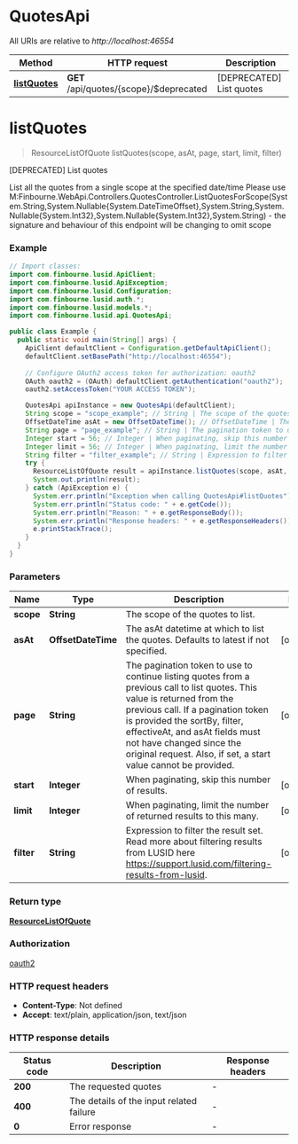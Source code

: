 # QuotesApi

All URIs are relative to *http://localhost:46554*

Method | HTTP request | Description
------------- | ------------- | -------------
[**listQuotes**](QuotesApi.md#listQuotes) | **GET** /api/quotes/{scope}/$deprecated | [DEPRECATED] List quotes


<a name="listQuotes"></a>
# **listQuotes**
> ResourceListOfQuote listQuotes(scope, asAt, page, start, limit, filter)

[DEPRECATED] List quotes

List all the quotes from a single scope at the specified date/time  Please use M:Finbourne.WebApi.Controllers.QuotesController.ListQuotesForScope(System.String,System.Nullable{System.DateTimeOffset},System.String,System.Nullable{System.Int32},System.Nullable{System.Int32},System.String) - the signature and behaviour of this endpoint will be changing to omit scope

### Example
```java
// Import classes:
import com.finbourne.lusid.ApiClient;
import com.finbourne.lusid.ApiException;
import com.finbourne.lusid.Configuration;
import com.finbourne.lusid.auth.*;
import com.finbourne.lusid.models.*;
import com.finbourne.lusid.api.QuotesApi;

public class Example {
  public static void main(String[] args) {
    ApiClient defaultClient = Configuration.getDefaultApiClient();
    defaultClient.setBasePath("http://localhost:46554");
    
    // Configure OAuth2 access token for authorization: oauth2
    OAuth oauth2 = (OAuth) defaultClient.getAuthentication("oauth2");
    oauth2.setAccessToken("YOUR ACCESS TOKEN");

    QuotesApi apiInstance = new QuotesApi(defaultClient);
    String scope = "scope_example"; // String | The scope of the quotes to list.
    OffsetDateTime asAt = new OffsetDateTime(); // OffsetDateTime | The asAt datetime at which to list the quotes. Defaults to latest if not specified.
    String page = "page_example"; // String | The pagination token to use to continue listing quotes from a previous call to list quotes.              This value is returned from the previous call. If a pagination token is provided the sortBy, filter, effectiveAt, and asAt fields              must not have changed since the original request. Also, if set, a start value cannot be provided.
    Integer start = 56; // Integer | When paginating, skip this number of results.
    Integer limit = 56; // Integer | When paginating, limit the number of returned results to this many.
    String filter = "filter_example"; // String | Expression to filter the result set.              Read more about filtering results from LUSID here https://support.lusid.com/filtering-results-from-lusid.
    try {
      ResourceListOfQuote result = apiInstance.listQuotes(scope, asAt, page, start, limit, filter);
      System.out.println(result);
    } catch (ApiException e) {
      System.err.println("Exception when calling QuotesApi#listQuotes");
      System.err.println("Status code: " + e.getCode());
      System.err.println("Reason: " + e.getResponseBody());
      System.err.println("Response headers: " + e.getResponseHeaders());
      e.printStackTrace();
    }
  }
}
```

### Parameters

Name | Type | Description  | Notes
------------- | ------------- | ------------- | -------------
 **scope** | **String**| The scope of the quotes to list. |
 **asAt** | **OffsetDateTime**| The asAt datetime at which to list the quotes. Defaults to latest if not specified. | [optional]
 **page** | **String**| The pagination token to use to continue listing quotes from a previous call to list quotes.              This value is returned from the previous call. If a pagination token is provided the sortBy, filter, effectiveAt, and asAt fields              must not have changed since the original request. Also, if set, a start value cannot be provided. | [optional]
 **start** | **Integer**| When paginating, skip this number of results. | [optional]
 **limit** | **Integer**| When paginating, limit the number of returned results to this many. | [optional]
 **filter** | **String**| Expression to filter the result set.              Read more about filtering results from LUSID here https://support.lusid.com/filtering-results-from-lusid. | [optional]

### Return type

[**ResourceListOfQuote**](ResourceListOfQuote.md)

### Authorization

[oauth2](../README.md#oauth2)

### HTTP request headers

 - **Content-Type**: Not defined
 - **Accept**: text/plain, application/json, text/json

### HTTP response details
| Status code | Description | Response headers |
|-------------|-------------|------------------|
**200** | The requested quotes |  -  |
**400** | The details of the input related failure |  -  |
**0** | Error response |  -  |

